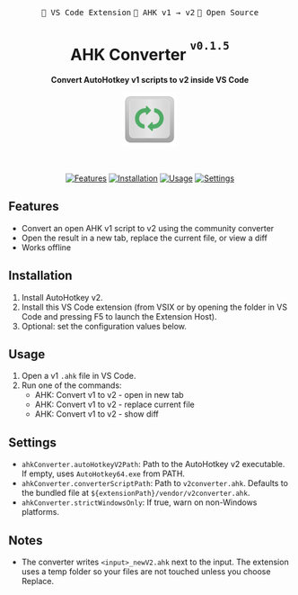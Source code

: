 <div align="center"><kbd></kbd>  <kbd>🧩 VS Code Extension</kbd> <kbd>🔁 AHK v1 → v2</kbd> <kbd>📂 Open Source</kbd>  <kbd></kbd></div>
<h1 align="center">AHK Converter <sup><sup><kbd>v0.1.5</kbd></sup></sup></h1>

<div align="center">
  <strong>Convert AutoHotkey v1 scripts to v2 inside VS Code</strong>
  <br>
  <p align="center"><img src="media/AHK_Convert_mini.png" alt="AHK Converter icon" width="96"></p>
</div>
<br>

<div align="center">
  <p>
    <a href="#features"><img src="https://img.shields.io/badge/Features-blue?style=for-the-badge" alt="Features"></a>
    <a href="#installation"><img src="https://img.shields.io/badge/Install-green?style=for-the-badge" alt="Installation"></a>
    <a href="#usage"><img src="https://img.shields.io/badge/Usage-purple?style=for-the-badge" alt="Usage"></a>
    <a href="#settings"><img src="https://img.shields.io/badge/Settings-orange?style=for-the-badge" alt="Settings"></a>
  </p>
</div>

## Features

- Convert an open AHK v1 script to v2 using the community converter
- Open the result in a new tab, replace the current file, or view a diff
- Works offline

## Installation

1. Install AutoHotkey v2.
2. Install this VS Code extension (from VSIX or by opening the folder in VS Code and pressing F5 to launch the Extension Host).
3. Optional: set the configuration values below.

## Usage

1. Open a v1 `.ahk` file in VS Code.
2. Run one of the commands:
   - AHK: Convert v1 to v2 - open in new tab
   - AHK: Convert v1 to v2 - replace current file
   - AHK: Convert v1 to v2 - show diff

## Settings

- `ahkConverter.autoHotkeyV2Path`: Path to the AutoHotkey v2 executable. If empty, uses `AutoHotkey64.exe` from PATH.
- `ahkConverter.converterScriptPath`: Path to `v2converter.ahk`. Defaults to the bundled file at `${extensionPath}/vendor/v2converter.ahk`.
- `ahkConverter.strictWindowsOnly`: If true, warn on non-Windows platforms.

## Notes

- The converter writes `<input>_newV2.ahk` next to the input. The extension uses a temp folder so your files are not touched unless you choose Replace.
